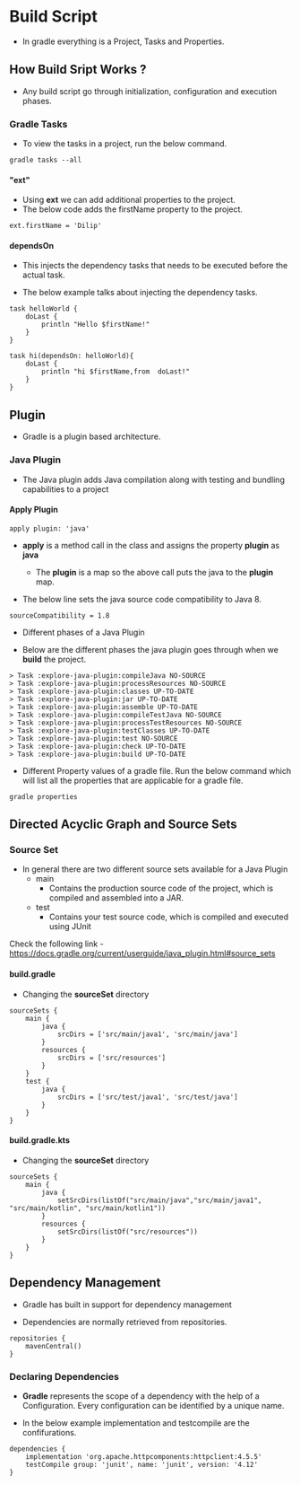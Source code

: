 # Build Script

- In gradle everything is a Project, Tasks and Properties.

## How Build Sript Works ?

-   Any build script go through initialization, configuration and execution phases.

### Gradle Tasks

-   To view the tasks in a project, run the below command.

```
gradle tasks --all
```

####  "ext"

-   Using **ext** we can add additional properties to the project.
-   The below code adds the firstName property   to the project.

```aidl
ext.firstName = 'Dilip'
```

#### dependsOn

-   This injects the dependency tasks that needs to be executed before the actual task.

-   The below example talks about injecting the dependency tasks.
```aidl
task helloWorld {
    doLast {
        println "Hello $firstName!"
    }
}

task hi(dependsOn: helloWorld){
    doLast {
        println "hi $firstName,from  doLast!"
    }
}

```

## Plugin

-   Gradle is a plugin based architecture.

### Java Plugin

- The Java plugin adds Java compilation along with testing and bundling capabilities to a project

#### Apply Plugin
```aidl
apply plugin: 'java'
```  

-   **apply** is a method call in the class and assigns the property **plugin** as **java**
    -   The **plugin** is a map so the above call puts the java to the **plugin** map.

-   The below line sets the java source code compatibility to Java 8.

```aidl
sourceCompatibility = 1.8
```

-  Different phases of a Java Plugin

  -   Below are the different phases the java plugin goes through when we **build** the project.  

  ```aidl
  > Task :explore-java-plugin:compileJava NO-SOURCE
  > Task :explore-java-plugin:processResources NO-SOURCE
  > Task :explore-java-plugin:classes UP-TO-DATE
  > Task :explore-java-plugin:jar UP-TO-DATE
  > Task :explore-java-plugin:assemble UP-TO-DATE
  > Task :explore-java-plugin:compileTestJava NO-SOURCE
  > Task :explore-java-plugin:processTestResources NO-SOURCE
  > Task :explore-java-plugin:testClasses UP-TO-DATE
  > Task :explore-java-plugin:test NO-SOURCE
  > Task :explore-java-plugin:check UP-TO-DATE
  > Task :explore-java-plugin:build UP-TO-DATE
  ```

- Different Property values of a gradle file. Run the below command which will list all the properties that are applicable for a gradle file.

```
gradle properties
```
## Directed Acyclic Graph and Source Sets

### Source Set
- In general there are two different source sets available for a Java Plugin
  - main
    - Contains the production source code of the project, which is compiled and assembled into a JAR.
  - test
    - Contains your test source code, which is compiled and executed using JUnit

Check the following link - https://docs.gradle.org/current/userguide/java_plugin.html#source_sets


#### build.gradle

- Changing the **sourceSet** directory

```
sourceSets {
    main {
        java {
            srcDirs = ['src/main/java1', 'src/main/java']
        }
        resources {
            srcDirs = ['src/resources']
        }
    }
    test {
        java {
            srcDirs = ['src/test/java1', 'src/test/java']
        }
    }
}
```

#### build.gradle.kts

- Changing the **sourceSet** directory

```
sourceSets {
    main {
        java {
            setSrcDirs(listOf("src/main/java","src/main/java1", "src/main/kotlin", "src/main/kotlin1"))
        }
        resources {
            setSrcDirs(listOf("src/resources"))
        }
    }
}
```

## Dependency Management

- Gradle has built in support for dependency management

- Dependencies are normally retrieved from repositories.

```
repositories {
    mavenCentral()
}
```

### Declaring Dependencies

- **Gradle** represents the scope of a dependency with the help of a Configuration. Every configuration can be identified by a unique name.

- In the below example implementation and testcompile are the confifurations.

```
dependencies {
    implementation 'org.apache.httpcomponents:httpclient:4.5.5'
    testCompile group: 'junit', name: 'junit', version: '4.12'
}
```
